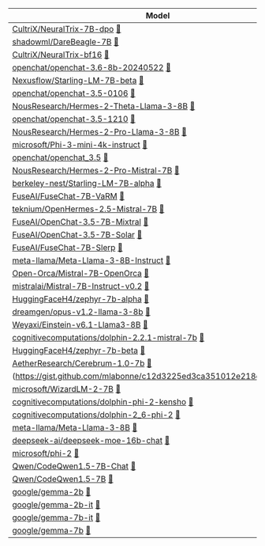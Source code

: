 | Model | Average | AGIEval | GPT4All | TruthfulQA | Bigbench |
|---|---:|---:|---:|---:|---:|
| [CultriX/NeuralTrix-7B-dpo](https://huggingface.co/CultriX/NeuralTrix-7B-dpo) [📄](https://gist.github.com/mlabonne/fb6a501579ef593809d3209bedb68ef3) | 56.73 | 44.61 | 76.33 | 79.8 | 49.24 |
| [shadowml/DareBeagle-7B](https://huggingface.co/shadowml/DareBeagle-7B) [📄](https://gist.github.com/mlabonne/8624ee889f0a33b8a74a75cefc3c8064) | 56.72 | 45.47 | 76.63 | 69.48 | 48.05 |
| [CultriX/NeuralTrix-bf16](https://huggingface.co/CultriX/NeuralTrix-bf16) [📄](https://gist.github.com/mlabonne/1e7d6f17fbd2fd5ce34079b25edcc06f) | 56.7 | 44.43 | 76.43 | 80.18 | 49.23 |
| [openchat/openchat-3.6-8b-20240522](https://huggingface.co/openchat/openchat-3.6-8b-20240522) [📄](https://gist.github.com/mlabonne/95eef8e8d26b7b17910dcb78e1c95f4a) | 54.73 | 44.03 | 73.67 | 49.78 | 46.48 |
| [Nexusflow/Starling-LM-7B-beta](https://huggingface.co/Nexusflow/Starling-LM-7B-beta) [📄](https://gist.github.com/mlabonne/475c3e04d7034a18fd45bb5ee1cc9664) | 54.17 | 44.21 | 73.7 | 56.45 | 44.6 |
| [openchat/openchat-3.5-0106](https://huggingface.co/openchat/openchat-3.5-0106) [📄](https://gist.github.com/mlabonne/1afab87b543b0717ec08722cf086dcc3) | 54.1 | 44.17 | 73.72 | 52.53 | 44.4 |
| [NousResearch/Hermes-2-Theta-Llama-3-8B](https://huggingface.co/NousResearch/Hermes-2-Theta-Llama-3-8B) [📄](https://gist.github.com/mlabonne/5df2a3051dd6eb3368a77b684635dc05) | 53.58 | 43.9 | 72.62 | 56.36 | 44.23 |
| [openchat/openchat-3.5-1210](https://huggingface.co/openchat/openchat-3.5-1210) [📄](https://gist.github.com/mlabonne/130361e61e65dcfb981288c695cbbfc7) | 53.11 | 42.62 | 72.84 | 53.21 | 43.88 |
| [NousResearch/Hermes-2-Pro-Llama-3-8B](https://huggingface.co/NousResearch/Hermes-2-Pro-Llama-3-8B) [📄](https://gist.github.com/mlabonne/d3c42ee53c8853e634d105f2190c9d7f) | 52.9 | 42.52 | 72.64 | 57.8 | 43.53 |
| [microsoft/Phi-3-mini-4k-instruct](https://huggingface.co/microsoft/Phi-3-mini-4k-instruct) [📄](https://gist.github.com/mlabonne/2f8c2dd887dd06b1b229b974b88c124b) | 52.74 | 44.44 | 71.88 | 57.77 | 41.9 |
| [openchat/openchat_3.5](https://huggingface.co/openchat/openchat_3.5) [📄](https://gist.github.com/mlabonne/56d28ebd0f8c0de0a4e81bd8659c7cfa) | 52.7 | 42.67 | 72.92 | 47.27 | 42.51 |
| [NousResearch/Hermes-2-Pro-Mistral-7B](https://huggingface.co/NousResearch/Hermes-2-Pro-Mistral-7B) [📄](https://gist.github.com/mlabonne/0764acc369300da73bc7f5d248720f03) | 52.55 | 44.54 | 71.2 | 59.12 | 41.9 |
| [berkeley-nest/Starling-LM-7B-alpha](https://huggingface.co/berkeley-nest/Starling-LM-7B-alpha) [📄](https://gist.github.com/mlabonne/c31cc46169ef3004c0df250017d5cac9) | 52.44 | 42.06 | 72.72 | 47.33 | 42.53 |
| [FuseAI/FuseChat-7B-VaRM](https://huggingface.co/FuseAI/FuseChat-7B-VaRM) [📄](https://gist.github.com/mlabonne/a8290164a67379c33374baa9e8f37f08) | 52.3 | 41.91 | 72.02 | 46.76 | 42.96 |
| [teknium/OpenHermes-2.5-Mistral-7B](https://huggingface.co/teknium/OpenHermes-2.5-Mistral-7B) [📄](https://gist.github.com/mlabonne/88b21dd9698ffed75d6163ebdc2f6cc8) | 52.23 | 42.75 | 72.99 | 52.99 | 40.94 |
| [FuseAI/OpenChat-3.5-7B-Mixtral](https://huggingface.co/FuseAI/OpenChat-3.5-7B-Mixtral) [📄](https://gist.github.com/mlabonne/5015aabf06818f9176ba2ec358b33017) | 52.22 | 41.97 | 71.95 | 46.81 | 42.73 |
| [FuseAI/OpenChat-3.5-7B-Solar](https://huggingface.co/FuseAI/OpenChat-3.5-7B-Solar) [📄](https://gist.github.com/mlabonne/3ed0014d2e50657730f4f2c8dd109413) | 52.2 | 41.61 | 71.99 | 46.7 | 43.01 |
| [FuseAI/FuseChat-7B-Slerp](https://huggingface.co/FuseAI/FuseChat-7B-Slerp) [📄](https://gist.github.com/mlabonne/10c4ff53250fc44667b474c89c3e054c) | 52.16 | 41.73 | 72.03 | 46.72 | 42.71 |
| [meta-llama/Meta-Llama-3-8B-Instruct](https://huggingface.co/meta-llama/Meta-Llama-3-8B-Instruct) [📄](https://gist.github.com/mlabonne/8329284d86035e6019edb11eb0933628) | 51.24 | 41.22 | 69.86 | 51.65 | 42.64 |
| [Open-Orca/Mistral-7B-OpenOrca](https://huggingface.co/Open-Orca/Mistral-7B-OpenOrca) [📄](https://gist.github.com/mlabonne/731e3e55f3cc482dd51efab0bb7cc96e) | 51.09 | 39.24 | 72.39 | 52.27 | 41.65 |
| [mistralai/Mistral-7B-Instruct-v0.2](https://huggingface.co/mistralai/Mistral-7B-Instruct-v0.2) [📄](https://gist.github.com/mlabonne/05d358e17dffdf9eee7c2322380c9da6) | 50.81 | 38.5 | 71.64 | 66.82 | 42.29 |
| [HuggingFaceH4/zephyr-7b-alpha](https://huggingface.co/HuggingFaceH4/zephyr-7b-alpha) [📄](https://gist.github.com/mlabonne/22ee2f0b6f4dc8b129f98d88bdb73741) | 50.27 | 38.0 | 72.24 | 56.06 | 40.57 |
| [dreamgen/opus-v1.2-llama-3-8b](https://huggingface.co/dreamgen/opus-v1.2-llama-3-8b) [📄](https://gist.github.com/mlabonne/aae3b2c1309b22abcb3a253465a1a329) | 50.2 | 37.9 | 70.55 | 50.45 | 42.16 |
| [Weyaxi/Einstein-v6.1-Llama3-8B](https://huggingface.co/Weyaxi/Einstein-v6.1-Llama3-8B) [📄](https://gist.github.com/mlabonne/73770c428e28efa0ba6b348bbd9e7f93) | 50.17 | 36.33 | 73.08 | 55.07 | 41.11 |
| [cognitivecomputations/dolphin-2.2.1-mistral-7b](https://huggingface.co/cognitivecomputations/dolphin-2.2.1-mistral-7b) [📄](https://gist.github.com/mlabonne/3334da3ce7784293ef7f16ad94bdeb7b) | 50.03 | 38.64 | 72.24 | 54.09 | 39.22 |
| [HuggingFaceH4/zephyr-7b-beta](https://huggingface.co/HuggingFaceH4/zephyr-7b-beta) [📄](https://gist.github.com/mlabonne/dd8780036f6b55c9fa4c3d49db002bbc) | 49.62 | 37.33 | 71.83 | 55.1 | 39.7 |
| [AetherResearch/Cerebrum-1.0-7b](https://huggingface.co/AetherResearch/Cerebrum-1.0-7b) [📄](https://gist.github.com/mlabonne/9d98b166c1a26eb964337707543bd7da) | 48.2 | 35.25 | 71.93 | 46.99 | 37.43 |
(https://gist.github.com/mlabonne/c12d3225ed3ca351012e218ec49c3095) | 47.58 | 35.4 | 71.26 | 50.74 | 36.07 |
| [microsoft/WizardLM-2-7B](https://huggingface.co/microsoft/WizardLM-2-7B) [📄](https://gist.github.com/mlabonne/0e96c31edb47c8e8555bbb5a02e474a3) | 47.52 | 35.76 | 68.56 | 56.46 | 38.24 |
| [cognitivecomputations/dolphin-phi-2-kensho](https://huggingface.co/cognitivecomputations/dolphin-phi-2-kensho) [📄](https://gist.github.com/mlabonne/548580d9ae99203e715ed7f0d27da19d) | 47.14 | 34.05 | 69.25 | 50.2 | 38.11 |
| [cognitivecomputations/dolphin-2_6-phi-2](https://huggingface.co/cognitivecomputations/dolphin-2_6-phi-2) [📄](https://gist.github.com/mlabonne/5e52b7deb6d18f9f53082ae4a10bb9d9) | 46.72 | 33.12 | 69.85 | 47.39 | 37.2 |
| [meta-llama/Meta-Llama-3-8B](https://huggingface.co/meta-llama/Meta-Llama-3-8B) [📄](https://gist.github.com/mlabonne/616b6245137a9cfc4ea80e4c6e55d847) | 45.92 | 31.1 | 69.95 | 43.91 | 36.7 |
| [deepseek-ai/deepseek-moe-16b-chat](https://huggingface.co/deepseek-ai/deepseek-moe-16b-chat) [📄](https://gist.github.com/mlabonne/3045faf78e0261be3417642f9c88acc0) | 44.72 | 30.42 | 68.72 | 48.73 | 35.02 |
| [microsoft/phi-2](https://huggingface.co/microsoft/phi-2) [📄](https://gist.github.com/mlabonne/99735641e5ed5a86907e617a2cc86b0c) | 44.66 | 27.98 | 70.8 | 44.43 | 35.21 |
| [Qwen/CodeQwen1.5-7B-Chat](https://huggingface.co/Qwen/CodeQwen1.5-7B-Chat) [📄](https://gist.github.com/mlabonne/6457a3b452a28a421f297524b568a246) | 38.28 | 27.42 | 53.72 | 44.71 | 33.71 |
| [Qwen/CodeQwen1.5-7B](https://huggingface.co/Qwen/CodeQwen1.5-7B) [📄](https://gist.github.com/mlabonne/7a8c3a2c16fd967dd1d825e875e6c918) | 37.72 | 24.84 | 54.76 | 42.36 | 33.55 |
| [google/gemma-2b](https://huggingface.co/google/gemma-2b) [📄](https://gist.github.com/mlabonne/7df1f238c515a5f63a750c8792cef59e) | 32.36 | 22.7 | 43.35 | 39.96 | 31.03 |
| [google/gemma-2b-it](https://huggingface.co/google/gemma-2b-it) [📄](https://gist.github.com/mlabonne/db0761e74175573292acf497da9e5d95) | 32.26 | 23.76 | 43.6 | 47.64 | 29.41 |
| [google/gemma-7b-it](https://huggingface.co/google/gemma-7b-it) [📄](https://gist.github.com/mlabonne/0fb752dc3c5b578fff87a73c56a16d7a) | 30.81 | 21.33 | 40.84 | 41.7 | 30.25 |
| [google/gemma-7b](https://huggingface.co/google/gemma-7b) [📄](https://gist.github.com/mlabonne/5f9855d341c3b11f775348ecb4fd8cf1) | 29.21 | 20.64 | 38.49 | 46.61 | 28.51 |